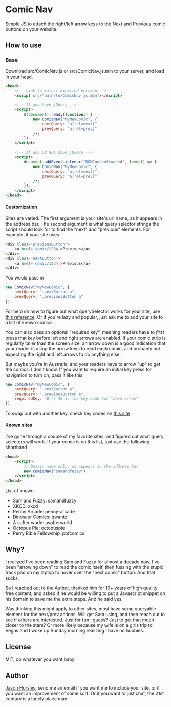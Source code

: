 # Comic Nav

Simple JS to attach the right/left arrow keys to the Next and Previous comic buttons on your website.

## How to use

### Base

Download src/ComicNav.js or src/ComicNav.js.min to your server, and load in your head.

```html
<head>
    <!-- Link to latest minified version -->
    <script src="path/to/ComicNav.js.min"></script>

    <!-- If you have jQuery -->
    <script>
        $(document).ready(function() {
            new ComicNav("MyNewComic", {
                nextQuery: "a[rel=next]",
                prevQuery: "a[rel=prev]"
            });
        })
    </script>

    <!-- If you DO NOT have jQuery -->
    <script>
        document.addEventListener("DOMContentLoaded", (event) => {
            new ComicNav("MyNewComic", {
                nextQuery: "a[rel=next]",
                prevQuery: "a[rel=prev]"
            });
        });
    </script>
</head>
```

#### Customization

Sites are varied. The first argument is your site's url name, as it appears in the address bar. The second argument is what query selector strings the script should look for to find the "next" and "previous" <a> elements. For example, if your site uses

```html
<div class='previousButton'>
    <a href='comic/1234'>Previous</a>
</div>
<div class='nextButton'>
    <a href='comic/1234'>Previous</a>
</div>
```

You would pass in 

```js
new ComicNav("MyNewComic", {
    nextQuery: ".nextButton a",
    prevQuery: ".previousButton a"
});
```

For help on how to figure out what querySelector works for your site, use [this reference](https://css-tricks.com/how-css-selectors-work/). Or if you're lazy and popular, just ask me to add your site to a list of known comics.

You can also pass an optional "required key", meaning readers have to _first_ press that key before left and right arrows are enabled. If your comic strip is regularly taller than the screen size, an arrow down is a good indication that your reader is using the arrow keys to read each comic, and probably not expecting the right and left arrows to do anything else.

But maybe you're in Australia, and your readers have to arrow "up" to get the comics. I don't know. If you want to require an initial key press for navigation to turn on, pass it like this

```js
new ComicNav("MyNewComic", {
    nextQuery: ".nextButton a",
    prevQuery: ".previousButton a",
    requiredKey: 40 // 40 is the key code for "down arrow"
});
```

To swap out with another key, check key codes on [this site](https://keycode.info/)

#### Known sites

I've gone through a couple of my favorite sites, and figured out what query selectors will work. If your comic is on this list, just use the following shorthand

```html
<head>
    <script>
        // Domain name only, as appears in the address bar
        new ComicNav("samandfuzzy");
    </script>
</head>
```

List of known

* Sam and Fuzzy: samandfuzzy
* XKCD: xkcd
* Penny Arcade: penny-arcade
* Dinosaur Comics: qwantz
* A softer world: asofterworld
* Octopus Pie: octopuspie
* Perry Bible Fellowship: pbfcomics

## Why?

I realized I've been reading Sam and Fuzzy for almost a decade now. I've been "arrowing down" to read the comic itself, then fussing with the stupid track pad on my laptop to hover over the "next comic" button. And that sucks.

So I reached out to the Author, thanked him for 10+ years of high quality free content, and asked if he would be willing to put a Javascript snippet on his domain to save me the extra steps. And he said yes.

Was thinking this might apply to other sites, most have some queryable element for the next/prev actions. Will get Sam using, and then reach out to see if others are interested. Just for fun I guess? Just to get that much closer to the stars? Or more likely because my wife is on a girls trip to Vegas and I woke up Sunday morning realizing I have no hobbies.

## License

MIT, do whatever you want baby

## Author

[Jason Horsley](mailto:Jason@JasonHorsley.tech), send me an email if you want me to include your site, or if you want an improvement of some sort. Or if you want to just chat, the 21st century is a lonely place man.
